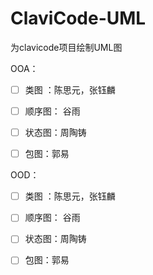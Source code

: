 # ClaviCode-UML

为clavicode项目绘制UML图

OOA：

- [ ] 类图 ：陈思元，张钰麟

- [ ] 顺序图： 谷雨

- [ ] 状态图：周陶铸 

- [ ] 包图：郭易

OOD：

- [ ] 类图 ：陈思元，张钰麟

- [ ] 顺序图： 谷雨

- [ ] 状态图：周陶铸 

- [ ] 包图：郭易

